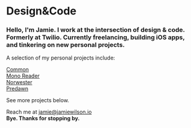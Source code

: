 # Design&Code

### Hello, I'm Jamie. I work at the intersection of design & code. Formerly at Twilio. Currently freelancing, building iOS apps, and tinkering on new personal projects.

A selection of my personal projects include:

[Common](https://commondating.app/)  
[Mono Reader](https://chromewebstore.google.com/detail/mono-reader/lckpiaicjkffeddnkhcddebeglaokplp)  
[Norwester](https://norwester.pro/)  
[Predawn](https://jamiewilson.github.io/predawn/)  

See more projects below.

Reach me at jamie@jamiewilson.io  
**Bye. Thanks for stopping by.**
